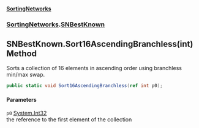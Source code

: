 #### [SortingNetworks](index.md 'index')
### [SortingNetworks](SortingNetworks.md 'SortingNetworks').[SNBestKnown](SortingNetworks_SNBestKnown.md 'SortingNetworks.SNBestKnown')
## SNBestKnown.Sort16AscendingBranchless(int) Method
Sorts a collection of 16 elements in ascending order using branchless min/max swap.  
```csharp
public static void Sort16AscendingBranchless(ref int p0);
```
#### Parameters
<a name='SortingNetworks_SNBestKnown_Sort16AscendingBranchless(int)_p0'></a>
`p0` [System.Int32](https://docs.microsoft.com/en-us/dotnet/api/System.Int32 'System.Int32')  
the reference to the first element of the collection
  
